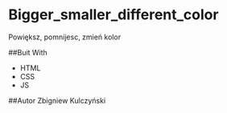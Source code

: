 # Bigger_smaller_different_color
Powiększ, pomnijesc, zmień kolor

##Buit With
- HTML
- CSS
- JS

##Autor
Zbigniew Kulczyński
